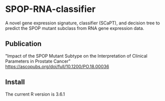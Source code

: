 # SPOP-RNA-classifier
A novel gene expression signature, classifier (SCaPT), and decision tree to predict the SPOP mutant subclass from RNA gene expression data.

## Publication
"Impact of the SPOP Mutant Subtype on the Interpretation of Clinical Parameters in Prostate Cancer"
https://ascopubs.org/doi/full/10.1200/PO.18.00036

## Install
The current R version is 3.6.1




